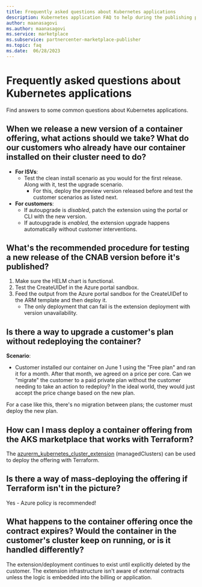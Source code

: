 ```yaml
---
title: Frequently asked questions about Kubernetes applications
description: Kubernetes application FAQ to help during the publishing process# Add a meaningful description for search results
author: maanasagovi
ms.author: maanasagovi
ms.service: marketplace
ms.subservice: partnercenter-marketplace-publisher
ms.topic: faq
ms.date:  06/28/2023
---
```


# Frequently asked questions about Kubernetes applications

Find answers to some common questions about Kubernetes applications.

## When we release a new version of a container offering, what actions should we take? What do our customers who already have our container installed on their cluster need to do?

- **For ISVs**:
  - Test the clean install scenario as you would for the first release. Along with it, test the upgrade scenario.
    - For this, deploy the preview version released before and test the customer scenarios as listed next.
- **For customers**:
  - If autoupgrade is *disabled*, patch the extension using the portal or CLI with the new version.
  - If autoupgrade is *enabled*, the extension upgrade happens automatically without customer interventions. 

## What's the recommended procedure for testing a new release of the CNAB version before it's published?

1. Make sure the HELM chart is functional.
1. Test the CreateUIDef in the Azure portal sandbox.
1. Feed the output from the Azure portal sandbox for the CreateUIDef to the ARM template and then deploy it.
   - The only deployment that can fail is the extension deployment with version unavailability. 

## Is there a way to upgrade a customer's plan without redeploying the container?

**Scenario**:

- Customer installed our container on June 1 using the "Free plan" and ran it for a month. After that month, we agreed on a price per core. Can we "migrate" the customer to a paid private plan without the customer needing to take an action to redeploy? In the ideal world, they would just accept the price change based on the new plan. 

For a case like this, there's no migration between plans; the customer must deploy the new plan.

## How can I mass deploy a container offering from the AKS marketplace that works with Terraform?

The [azurerm_kubernetes_cluster_extension](https://nam06.safelinks.protection.outlook.com/?url=https%3A%2F%2Fregistry.terraform.io%2Fproviders%2Fhashicorp%2Fazurerm%2F3.61.0%2Fdocs%2Fresources%2Fkubernetes_cluster_extension&data=05%7C01%7Catchub%40microsoft.com%7C1ba7863ea3c94f235ea808db6e071697%7C72f988bf86f141af91ab2d7cd011db47%7C1%7C0%7C638224749065067556%7CUnknown%7CTWFpbGZsb3d8eyJWIjoiMC4wLjAwMDAiLCJQIjoiV2luMzIiLCJBTiI6Ik1haWwiLCJXVCI6Mn0%3D%7C3000%7C%7C%7C&sdata=HNrKND1JKsO92AZB5%2FGWoz37H91XdM30%2BZmjmhu4KCg%3D&reserved=0) (managedClusters) can be used to deploy the offering with Terraform.

## Is there a way of mass-deploying the offering if Terraform isn't in the picture? 

Yes - Azure policy is recommended!

## What happens to the container offering once the contract expires? Would the container in the customer's cluster keep on running, or is it handled differently? 

The extension/deployment continues to exist until explicitly deleted by the customer. The extension infrastructure isn't aware of external contracts unless the logic is embedded into the billing or application. 

